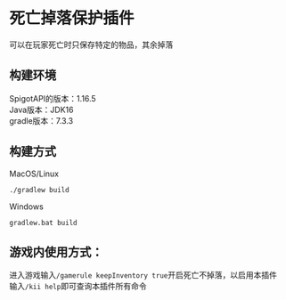 # 死亡掉落保护插件
可以在玩家死亡时只保存特定的物品，其余掉落

## 构建环境
SpigotAPI的版本：1.16.5  
Java版本：JDK16  
gradle版本：7.3.3

## 构建方式
MacOS/Linux
```shell
./gradlew build
```
Windows
```shell
gradlew.bat build
```

## 游戏内使用方式：
进入游戏输入`/gamerule keepInventory true`开启死亡不掉落，以启用本插件  
输入`/kii help`即可查询本插件所有命令
